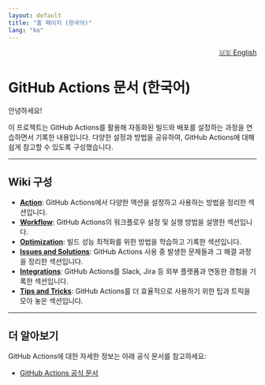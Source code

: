 ```yaml
---
layout: default
title: "홈 페이지 (한국어)"
lang: "ko"
---
```


<p align="right">
  <a href="./en/index.md">🇺🇸 English</a>
</p>

# GitHub Actions 문서 (한국어)

안녕하세요!

이 프로젝트는 GitHub Actions를 활용해 자동화된 빌드와 배포를 설정하는 과정을 연습하면서 기록한 내용입니다.
다양한 설정과 방법을 공유하여, GitHub Actions에 대해 쉽게 참고할 수 있도록 구성했습니다.

---

## Wiki 구성

- **[Action](../Action.md)**: GitHub Actions에서 다양한 액션을 설정하고 사용하는 방법을 정리한 섹션입니다.
- **[Workflow](../Workflow.md)**: GitHub Actions의 워크플로우 설정 및 실행 방법을 설명한 섹션입니다.
- **[Optimization](../Optimization.md)**: 빌드 성능 최적화를 위한 방법을 학습하고 기록한 섹션입니다.
- **[Issues and Solutions](../Issues-and-Solutions.md)**: GitHub Actions 사용 중 발생한 문제들과 그 해결 과정을 정리한 섹션입니다.
- **[Integrations](../Integrations.md)**: GitHub Actions를 Slack, Jira 등 외부 플랫폼과 연동한 경험을 기록한 섹션입니다.
- **[Tips and Tricks](../Tips-and-Tricks.md)**: GitHub Actions를 더 효율적으로 사용하기 위한 팁과 트릭을 모아 놓은 섹션입니다.

---

## 더 알아보기

GitHub Actions에 대한 자세한 정보는 아래 공식 문서를 참고하세요:

- [GitHub Actions 공식 문서](https://docs.github.com/en/actions)
